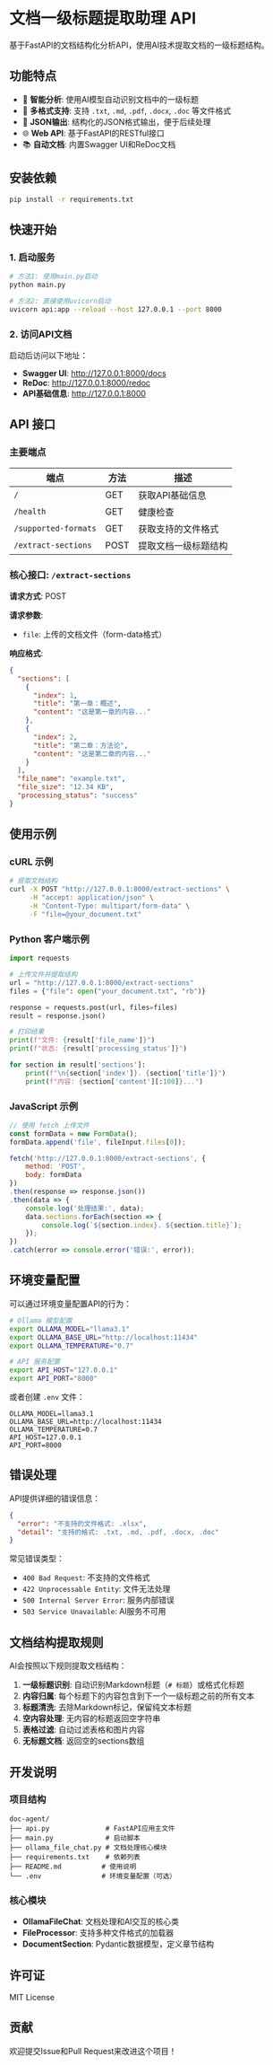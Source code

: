 # 文档一级标题提取助理 API

基于FastAPI的文档结构化分析API，使用AI技术提取文档的一级标题结构。

## 功能特点

- 🚀 **智能分析**: 使用AI模型自动识别文档中的一级标题
- 📄 **多格式支持**: 支持 `.txt`, `.md`, `.pdf`, `.docx`, `.doc` 等文件格式
- 🔧 **JSON输出**: 结构化的JSON格式输出，便于后续处理
- 🌐 **Web API**: 基于FastAPI的RESTful接口
- 📚 **自动文档**: 内置Swagger UI和ReDoc文档

## 安装依赖

```bash
pip install -r requirements.txt
```

## 快速开始

### 1. 启动服务

```bash
# 方法1: 使用main.py启动
python main.py

# 方法2: 直接使用uvicorn启动
uvicorn api:app --reload --host 127.0.0.1 --port 8000
```

### 2. 访问API文档

启动后访问以下地址：

- **Swagger UI**: <http://127.0.0.1:8000/docs>
- **ReDoc**: <http://127.0.0.1:8000/redoc>
- **API基础信息**: <http://127.0.0.1:8000>

## API 接口

### 主要端点

| 端点 | 方法 | 描述 |
|------|------|------|
| `/` | GET | 获取API基础信息 |
| `/health` | GET | 健康检查 |
| `/supported-formats` | GET | 获取支持的文件格式 |
| `/extract-sections` | POST | 提取文档一级标题结构 |

### 核心接口: `/extract-sections`

**请求方式**: POST

**请求参数**:

- `file`: 上传的文档文件（form-data格式）

**响应格式**:

```json
{
  "sections": [
    {
      "index": 1,
      "title": "第一章：概述",
      "content": "这是第一章的内容..."
    },
    {
      "index": 2,
      "title": "第二章：方法论",
      "content": "这是第二章的内容..."
    }
  ],
  "file_name": "example.txt",
  "file_size": "12.34 KB",
  "processing_status": "success"
}
```

## 使用示例

### cURL 示例

```bash
# 提取文档结构
curl -X POST "http://127.0.0.1:8000/extract-sections" \
     -H "accept: application/json" \
     -H "Content-Type: multipart/form-data" \
     -F "file=@your_document.txt"
```

### Python 客户端示例

```python
import requests

# 上传文件并提取结构
url = "http://127.0.0.1:8000/extract-sections"
files = {"file": open("your_document.txt", "rb")}

response = requests.post(url, files=files)
result = response.json()

# 打印结果
print(f"文件: {result['file_name']}")
print(f"状态: {result['processing_status']}")

for section in result['sections']:
    print(f"\n{section['index']}. {section['title']}")
    print(f"内容: {section['content'][:100]}...")
```

### JavaScript 示例

```javascript
// 使用 fetch 上传文件
const formData = new FormData();
formData.append('file', fileInput.files[0]);

fetch('http://127.0.0.1:8000/extract-sections', {
    method: 'POST',
    body: formData
})
.then(response => response.json())
.then(data => {
    console.log('处理结果:', data);
    data.sections.forEach(section => {
        console.log(`${section.index}. ${section.title}`);
    });
})
.catch(error => console.error('错误:', error));
```

## 环境变量配置

可以通过环境变量配置API的行为：

```bash
# Ollama 模型配置
export OLLAMA_MODEL="llama3.1"
export OLLAMA_BASE_URL="http://localhost:11434"
export OLLAMA_TEMPERATURE="0.7"

# API 服务配置
export API_HOST="127.0.0.1"
export API_PORT="8000"
```

或者创建 `.env` 文件：

```env
OLLAMA_MODEL=llama3.1
OLLAMA_BASE_URL=http://localhost:11434
OLLAMA_TEMPERATURE=0.7
API_HOST=127.0.0.1
API_PORT=8000
```

## 错误处理

API提供详细的错误信息：

```json
{
  "error": "不支持的文件格式: .xlsx",
  "detail": "支持的格式: .txt, .md, .pdf, .docx, .doc"
}
```

常见错误类型：

- `400 Bad Request`: 不支持的文件格式
- `422 Unprocessable Entity`: 文件无法处理
- `500 Internal Server Error`: 服务内部错误
- `503 Service Unavailable`: AI服务不可用

## 文档结构提取规则

AI会按照以下规则提取文档结构：

1. **一级标题识别**: 自动识别Markdown标题（`# 标题`）或格式化标题
2. **内容归属**: 每个标题下的内容包含到下一个一级标题之前的所有文本
3. **标题清洗**: 去除Markdown标记，保留纯文本标题
4. **空内容处理**: 无内容的标题返回空字符串
5. **表格过滤**: 自动过滤表格和图片内容
6. **无标题文档**: 返回空的sections数组

## 开发说明

### 项目结构

```
doc-agent/
├── api.py              # FastAPI应用主文件
├── main.py             # 启动脚本
├── ollama_file_chat.py # 文档处理核心模块
├── requirements.txt    # 依赖列表
├── README.md          # 使用说明
└── .env               # 环境变量配置（可选）
```

### 核心模块

- **OllamaFileChat**: 文档处理和AI交互的核心类
- **FileProcessor**: 支持多种文件格式的加载器
- **DocumentSection**: Pydantic数据模型，定义章节结构

## 许可证

MIT License

## 贡献

欢迎提交Issue和Pull Request来改进这个项目！
